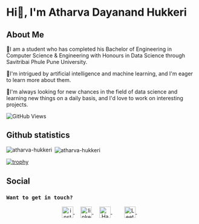 # Hi👋, I'm Atharva Dayanand Hukkeri <br>

## About Me<br>

🙋‍I am a student who has completed his Bachelor of Engineering in Computer Science & Engineering with Honours in Data Science through Savitribai Phule Pune University.

🚀I'm intrigued by artificial intelligence and machine learning, and I'm eager to learn more about them.<br>

👀I'm always looking for new chances in the field of data science and learning new things on a daily basis, and I'd love to work on interesting projects.<br>

![GitHub Views](https://komarev.com/ghpvc/?username=atharva-hukkeri&color=FAC151) <br>

## Github statistics

<p>
  <img align="left" src="https://github-readme-stats.vercel.app/api/top-langs/?username=atharva-hukkeri&layout=compact&hide=php,smarty&bg_color=30,e96443,904e95&title_color=fff&text_color=fff" alt="atharva-hukkeri" />&nbsp;<img align="center" src="https://github-readme-stats.vercel.app/api?username=atharva-hukkeri&show_icons=true&theme=radical&count_private=true&show_icons=true&hide=php&bg_color=30,e96443,904e95&title_color=fff&text_color=fff" alt="atharva-hukkeri" />
</p>

[![trophy](https://github-profile-trophy.vercel.app/?username=atharva-hukkeri)](https://github.com/ryo-ma/github-profile-trophy)

<!--- ![atharva-hukkeri's GitHub stats](https://github-readme-stats.vercel.app/api?username=atharva-hukkeri&show_icons=true&theme=radical) --->
## Social

### `Want to get in touch?`

<p align="center">
  <a href="https://www.instagram.com/a_thor_va/" target="blank">
    <img align="center" src="https://upload.wikimedia.org/wikipedia/commons/thumb/a/a5/Instagram_icon.png/2048px-Instagram_icon.png" alt="instagram" height="30" width="30" />
  </a>&nbsp;&nbsp;&nbsp;
  <a href="https://www.linkedin.com/in/atharva-hukkeri-727037218/" target="blank">
    <img align="center" src="https://seeklogo.com/images/L/linkedin-icon-logo-05B2880899-seeklogo.com.png" alt="linkedin" height="30" width="30" />
  </a>&nbsp;&nbsp;&nbsp;
    <a href="https://www.hackerrank.com/atharvahukkeri/" target="blank">
    <img align="center" src="https://encrypted-tbn0.gstatic.com/images?q=tbn:ANd9GcTergvoo0e_gRDYlkCwAaZ7uvsy6SZApCAO1JPcDBs83Q&s" alt="Hackerrank" height="30" width="30" />
  </a>&nbsp;&nbsp;&nbsp;
  </a>&nbsp;&nbsp;&nbsp; 
    <a href="https://leetcode.com/atharvahukkeri/" target="blank">
    <img align="center" src="[https://assets.leetcode.com/static_assets/public/webpack_bundles/images/LeetCode_nav.4d940ca72.png](https://user-images.githubusercontent.com/32040901/79929570-197c2480-8414-11ea-9358-c92a53916a7f.png)https://user-images.githubusercontent.com/32040901/79929570-197c2480-8414-11ea-9358-c92a53916a7f.png" alt="LeetCode" height="30" width="30" />
  </a>&nbsp;&nbsp;&nbsp;
</p>

